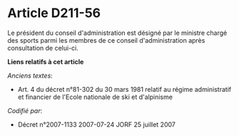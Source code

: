 # Article D211-56

Le président du conseil d'administration est désigné par le ministre chargé des sports parmi les membres de ce conseil
d'administration après consultation de celui-ci.

**Liens relatifs à cet article**

_Anciens textes_:

  - Art. 4 du décret n°81-302 du 30 mars 1981 relatif au régime administratif et financier de l'Ecole nationale de ski et d'alpinisme

_Codifié par_:

  - Décret n°2007-1133 2007-07-24 JORF 25 juillet 2007
